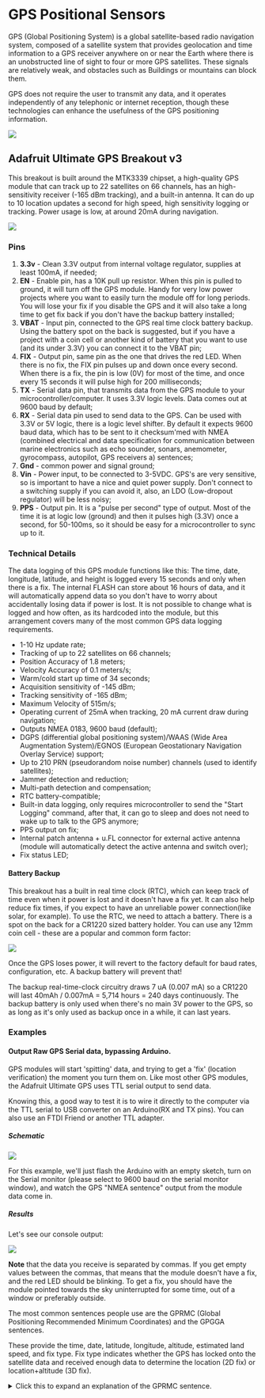 # GPS Positional Sensors
GPS (Global Positioning System) is a global satellite-based radio navigation system, composed of a satellite system that provides geolocation and time information to a GPS receiver anywhere on or near the Earth where there is an unobstructed line of sight to four or more GPS satellites. These signals are relatively weak, and obstacles such as Buildings or mountains can block them.

GPS does not require the user to transmit any data, and it operates independently of any telephonic or internet reception, though these technologies can enhance the usefulness of the GPS positioning information.

![](1.gif)

## Adafruit Ultimate GPS Breakout v3

This breakout is built around the MTK3339 chipset, a high-quality GPS module that can track up to 22 satellites on 66 channels, has an high-sensitivity receiver (-165 dBm tracking), and a built-in antenna. It can do up to 10 location updates a second for high speed, high sensitivity logging or tracking. Power usage is low, at around 20mA during navigation.

![](1.png)

### Pins
1. **3.3v** - Clean 3.3V output from internal voltage regulator, supplies at least 100mA, if needed;
2. **EN** -  Enable pin, has a 10K pull up resistor. When this pin is pulled to ground, it will turn off the GPS module. Handy for very low power projects where you want to easily turn the module off for long periods. You will lose your fix if you disable the GPS and it will also take a long time to get fix back if you don't have the backup battery installed;
3. **VBAT** - Input pin, connected to the GPS real time clock battery backup. Using the battery spot on the back is suggested, but if you have a project with a coin cell or another kind of battery that you want to use (and its under 3.3V) you can connect it to the VBAT pin;
4. **FIX** - Output pin, same pin as the one that drives the red LED. When there is no fix, the FIX pin pulses up and down once every second. When there is a fix, the pin is low (0V) for most of the time, and once every 15 seconds it will pulse high for 200 milliseconds;
5. **TX** - Serial data pin, that transmits data from the GPS module to your microcontroller/computer. It uses 3.3V logic levels. Data comes out at 9600 baud by default;
6. **RX** - Serial data pin used to send data to the GPS. Can be used with 3.3V or 5V logic, there is a logic level shifter. By default it expects 9600 baud data, which has to be sent to it checksum'med with NMEA (combined electrical and data specification for communication between marine electronics such as echo sounder, sonars, anemometer, gyrocompass, autopilot, GPS receivers a) sentences;
7. **Gnd** - common power and signal ground;
8. **Vin** - Power input, to be connected to 3-5VDC. GPS's are very sensitive, so is important to have a nice and quiet power supply. Don't connect to a switching supply if you can avoid it, also, an LDO (Low-dropout regulator) will be less noisy;
9. **PPS** - Output pin. It is a "pulse per second" type of output. Most of the time it is at logic low (ground) and then it pulses high (3.3V) once a second, for 50-100ms, so it should be easy for a microcontroller to sync up to it.


### Technical Details
The data logging of this GPS module functions like this:
The time, date, longitude, latitude, and height is logged every 15 seconds and only when there is a fix. The internal FLASH can store about 16 hours of data, and it will automatically append data so you don't have to worry about accidentally losing data if power is lost. It is not possible to change what is logged and how often, as its hardcoded into the module, but this arrangement covers many of the most common GPS data logging requirements.


* 1-10 Hz update rate;
* Tracking of up to 22 satellites on 66 channels;
* Position Accuracy of 1.8 meters;
* Velocity Accuracy of 0.1 meters/s;
* Warm/cold start up time of 34 seconds;
* Acquisition sensitivity of -145 dBm;
* Tracking sensitivity of -165 dBm;
* Maximum Velocity of 515m/s;
* Operating current of 25mA when tracking, 20 mA current draw during navigation;
* Outputs NMEA 0183, 9600 baud (default);
* DGPS (differential global positioning system)/WAAS (Wide Area Augmentation System)/EGNOS (European Geostationary Navigation Overlay Service) support;
* Up to 210 PRN (pseudorandom noise number) channels (used to identify satellites);
* Jammer detection and reduction;
* Multi-path detection and compensation;
* RTC battery-compatible;
* Built-in data logging, only requires microcontroller to send the "Start Logging" command, after that, it can go to sleep and does not need to wake up to talk to the GPS anymore;
* PPS output on fix;
* Internal patch antenna + u.FL connector for external active antenna (module will automatically detect the active antenna and switch over);
* Fix status LED;

#### Battery Backup
This breakout has a built in real time clock (RTC), which can keep track of time even when it power is lost and it doesn't have a fix yet. It can also help reduce fix times, if you expect to have an unreliable power connection(like solar, for example). To use the RTC, we need to attach a battery. There is a spot on the back for a CR1220 sized battery holder. You can use any 12mm coin cell - these are a popular and common form factor:

![](2.png)

Once the GPS loses power, it will revert to the factory default for baud rates, configuration, etc. A backup battery will prevent that!

The backup real-time-clock circuitry draws 7 uA (0.007 mA) so a CR1220 will last 40mAh / 0.007mA = 5,714 hours = 240 days continuously. The backup battery is only used when there's no main 3V power to the GPS, so as long as it's only used as backup once in a while, it can last years.

### Examples


#### Output Raw GPS Serial data, bypassing Arduino.

GPS modules will start 'spitting' data, and trying to get a 'fix' (location verification) the moment you turn them on. Like most other GPS modules, the Adafruit Ultimate GPS uses TTL serial output to send data.

Knowing this, a good way to test it is to wire it directly to the computer via the TTL serial to USB converter on an Arduino(RX and TX pins). You can also use an FTDI Friend or another TTL adapter.


##### Schematic

![](3.png)


For this example, we'll just flash the Arduino with an empty sketch, turn on the Serial monitor (please select to 9600 baud on the serial monitor window), and watch the GPS "NMEA sentence" output from the module data come in.

##### Results
Let's see our console output:

![](3.gif)

**Note** that the data you receive is separated by commas. If you get empty values between the commas, that means that the module doesn't have a fix, and the red LED should be blinking. To get a fix, you should have the module pointed towards the sky uninterrupted for some time, out of a window or preferably outside.

The most common sentences people use are the GPRMC (Global Positioning Recommended Minimum Coordinates) and the GPGGA sentences.

These provide the time, date, latitude, longitude, altitude, estimated land speed, and fix type. Fix type indicates whether the GPS has locked onto the satellite data and received enough data to determine the location (2D fix) or location+altitude (3D fix).

<details><summary>Click this to expand an explanation of the GPRMC sentence.</summary>
<p>

This line is called the RMC (Recommended Minimum) sentence and it has the most useful data. Each chunk of data is separated by a comma.

* The first part is the current time in GMT (Greenwich Mean Time). The first two numbers indicate the hour, the next two are the minutes, then the next two are the seconds. Finally, we have the milliseconds;

* The second part is the 'status code', if it is a V that means the data is Void (invalid). If it is an A that means its Active (the GPS could get a lock/fix);

* The next 4 pieces of data are the geolocation data.
To look at this location in Google maps,  it requires you to use +/- instead of N-S W-E notation. N and E are positive, S and W are negative.
The geolocation data is in degrees and minutes in the following format: Latitude: DDMM.MMMM (The first two characters are the degrees) Longitude: DDDMM.MMMM (The first three characters are the degrees);

* The next data field is the ground speed in knots;

* The next data point is the tracking angle, this is meant to approximate what 'compass' direction we're heading at based on our past travel;

* The one after that is 160412 which is the current date (DDMMYY);

* At the end, there is the *XX data which is used as a data transfer checksum (for transfer error debugging).

</p>
</details>
